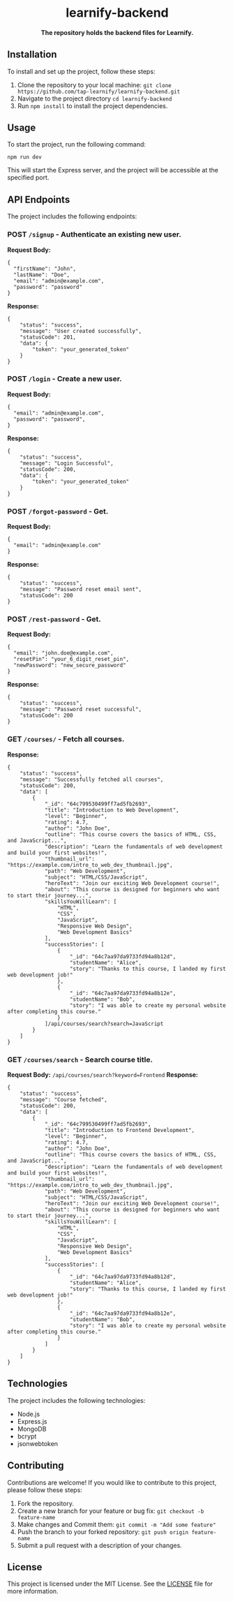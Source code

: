 <div align = "center">

# learnify-backend

####  The repository holds the backend files for Learnify.

</div>

## Installation

To install and set up the project, follow these steps:

1. Clone the repository to your local machine: `git clone https://github.com/tap-learnify/learnify-backend.git`
2. Navigate to the project directory `cd learnify-backend`
3. Run `npm install` to install the project dependencies.

## Usage

To start the project, run the following command:

`npm run dev`

This will start the Express server, and the project will be accessible at the specified port.

## API Endpoints

The project includes the following endpoints:

### **POST** `/signup` - Authenticate an existing new user.
**Request Body:**
```
{
  "firstName": "John",
  "lastName": "Doe",
  "email": "admin@example.com",
  "password": "password"
}
```
**Response:**
```
{
    "status": "success",
    "message": "User created successfully",
    "statusCode": 201,
    "data": {
        "token": "your_generated_token"
    }
}
```

### **POST** `/login` - Create a new user.
**Request Body:**
```
{
  "email": "admin@example.com",
  "password": "password",
}
```
**Response:**
```
{
    "status": "success",
    "message": "Login Successful",
    "statusCode": 200,
    "data": {
        "token": "your_generated_token"
    }
}
```

### **POST** `/forgot-password` - Get.
**Request Body:**
```
{
  "email": "admin@example.com"
}
```
**Response:**
```
{
    "status": "success",
    "message": "Password reset email sent",
    "statusCode": 200
}
```

### **POST** `/rest-password` - Get.
**Request Body:**
```
{
  "email": "john.doe@example.com",
  "resetPin": "your_6_digit_reset_pin",
  "newPassword": "new_secure_password"
}
```
**Response:**
```
{
    "status": "success",
    "message": "Password reset successful",
    "statusCode": 200
}
```

### **GET** `/courses/` - Fetch all courses.
**Response:**
```
{
    "status": "success",
    "message": "Successfully fetched all courses",
    "statusCode": 200,
    "data": [
        {
            "_id": "64c799530499ff7ad5fb2693",
            "title": "Introduction to Web Development",
            "level": "Beginner",
            "rating": 4.7,
            "author": "John Doe",
            "outline": "This course covers the basics of HTML, CSS, and JavaScript...",
            "description": "Learn the fundamentals of web development and build your first websites!",
            "thumbnail_url": "https://example.com/intro_to_web_dev_thumbnail.jpg",
            "path": "Web Development",
            "subject": "HTML/CSS/JavaScript",
            "heroText": "Join our exciting Web Development course!",
            "about": "This course is designed for beginners who want to start their journey...",
            "skillsYouWillLearn": [
                "HTML",
                "CSS",
                "JavaScript",
                "Responsive Web Design",
                "Web Development Basics"
            ],
            "successStories": [
                {
                    "_id": "64c7aa97da9733fd94a8b12d",
                    "studentName": "Alice",
                    "story": "Thanks to this course, I landed my first web development job!"
                },
                {
                    "_id": "64c7aa97da9733fd94a8b12e",
                    "studentName": "Bob",
                    "story": "I was able to create my personal website after completing this course."
                }
            ]/api/courses/search?search=JavaScript
        }
    ]
}
```

### **GET** `/courses/search` - Search course title.
**Request Body:**
`/api/courses/search?keyword=Frontend`
**Response:**
```
{
    "status": "success",
    "message": "Course fetched",
    "statusCode": 200,
    "data": [
        {
            "_id": "64c799530499ff7ad5fb2693",
            "title": "Introduction to Frontend Development",
            "level": "Beginner",
            "rating": 4.7,
            "author": "John Doe",
            "outline": "This course covers the basics of HTML, CSS, and JavaScript...",
            "description": "Learn the fundamentals of web development and build your first websites!",
            "thumbnail_url": "https://example.com/intro_to_web_dev_thumbnail.jpg",
            "path": "Web Development",
            "subject": "HTML/CSS/JavaScript",
            "heroText": "Join our exciting Web Development course!",
            "about": "This course is designed for beginners who want to start their journey...",
            "skillsYouWillLearn": [
                "HTML",
                "CSS",
                "JavaScript",
                "Responsive Web Design",
                "Web Development Basics"
            ],
            "successStories": [
                {
                    "_id": "64c7aa97da9733fd94a8b12d",
                    "studentName": "Alice",
                    "story": "Thanks to this course, I landed my first web development job!"
                },
                {
                    "_id": "64c7aa97da9733fd94a8b12e",
                    "studentName": "Bob",
                    "story": "I was able to create my personal website after completing this course."
                }
            ]
        }
    ]
}
```

## Technologies

The project includes the following technologies:

- Node.js
- Express.js
- MongoDB
- bcrypt
- jsonwebtoken

## Contributing

Contributions are welcome! If you would like to contribute to this project, please follow these steps:

1. Fork the repository.
2. Create a new branch for your feature or bug fix: `git checkout -b feature-name`
3. Make changes and Commit them: `git commit -m "Add some feature"`
4. Push the branch to your forked repository: `git push origin feature-name`
5. Submit a pull request with a description of your changes.

## License

This project is licensed under the MIT License. See the [LICENSE](https://github.com/git/git-scm.com/blob/main/MIT-LICENSE.txt) file for more information.

